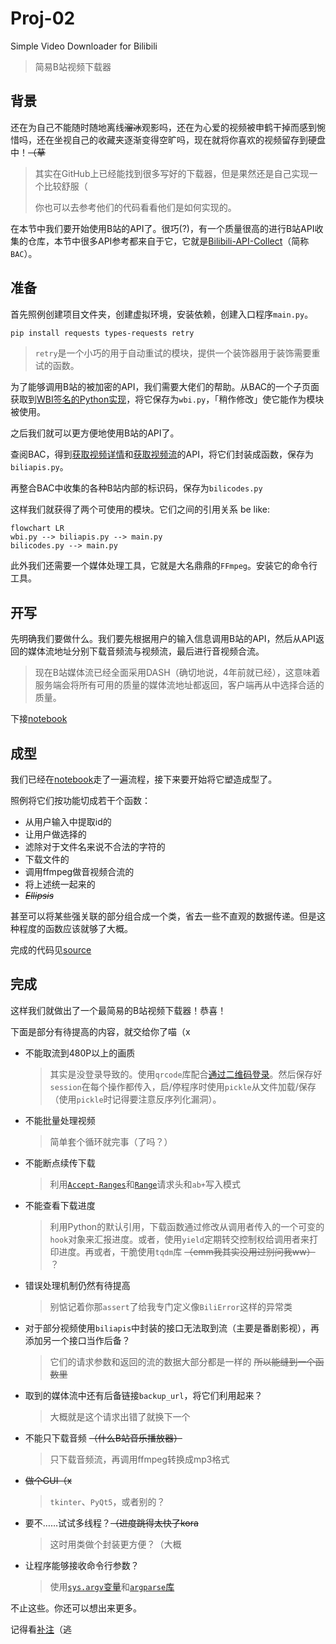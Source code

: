 # Proj-02

Simple Video Downloader for Bilibili

> 简易B站视频下载器

## 背景

还在为自己不能随时随地离线~~溜冰~~观影吗，还在为心爱的视频被申鹤干掉而感到惋惜吗，还在坐视自己的收藏夹逐渐变得空旷吗，现在就将你喜欢的视频留存到硬盘中！~~（草~~

> 其实在GitHub上已经能找到很多写好的下载器，但是果然还是自己实现一个比较舒服（
>
> 你也可以去参考他们的代码看看他们是如何实现的。

在本节中我们要开始使用B站的API了。很巧(?)，有一个质量很高的进行B站API收集的仓库，本节中很多API参考都来自于它，它就是[Bilibili-API-Collect](https://github.com/SocialSisterYi/bilibili-API-collect)（简称`BAC`）。

## 准备

首先照例创建项目文件夹，创建虚拟环境，安装依赖，创建入口程序`main.py`。

```powershell
pip install requests types-requests retry
```

> `retry`是一个小巧的用于自动重试的模块，提供一个装饰器用于装饰需要重试的函数。

为了能够调用B站的被加密的API，我们需要大佬们的帮助。从BAC的一个子页面获取到[WBI签名的Python实现](https://github.com/SocialSisterYi/bilibili-API-collect/blob/master/docs/misc/sign/wbi.md#python)，将它保存为`wbi.py`，「稍作修改」使它能作为模块被使用。

之后我们就可以更方便地使用B站的API了。

查阅BAC，得到[获取视频详情](https://github.com/SocialSisterYi/bilibili-API-collect/blob/master/docs/video/info.md)和[获取视频流](https://github.com/SocialSisterYi/bilibili-API-collect/blob/master/docs/video/videostream_url.md)的API，将它们封装成函数，保存为`biliapis.py`。

再整合BAC中收集的各种B站内部的标识码，保存为`bilicodes.py`

这样我们就获得了两个可使用的模块。它们之间的引用关系 be like:

```mermaid
flowchart LR
wbi.py --> biliapis.py --> main.py
bilicodes.py --> main.py
```

此外我们还需要一个媒体处理工具，它就是大名鼎鼎的`FFmpeg`。安装它的命令行工具。

## 开写

先明确我们要做什么。我们要先根据用户的输入信息调用B站的API，然后从API返回的媒体流地址分别下载音频流与视频流，最后进行音视频合流。

> 现在B站媒体流已经全面采用DASH（确切地说，4年前就已经），这意味着服务端会将所有可用的质量的媒体流地址都返回，客户端再从中选择合适的质量。

下接[notebook](./source/example.ipynb)

## 成型

我们已经在[notebook](./source/example.ipynb)走了一遍流程，接下来要开始将它塑造成型了。

照例将它们按功能切成若干个函数：
- 从用户输入中提取id的
- 让用户做选择的
- 滤除对于文件名来说不合法的字符的
- 下载文件的
- 调用ffmpeg做音视频合流的
- 将上述统一起来的
- ~~*Ellipsis*~~

甚至可以将某些强关联的部分组合成一个类，省去一些不直观的数据传递。但是这种程度的函数应该就够了大概。

完成的代码见[source](./source/)

## 完成

这样我们就做出了一个最简易的B站视频下载器！恭喜！

下面是部分有待提高的内容，就交给你了喵（x
- 不能取流到480P以上的画质
  > 其实是没登录导致的。使用`qrcode`库配合[通过二维码登录](https://github.com/SocialSisterYi/bilibili-API-collect/blob/master/docs/login/login_action/QR.md)。然后保存好`session`在每个操作都传入，启/停程序时使用`pickle`从文件加载/保存（使用`pickle`时记得要注意反序列化漏洞）。
- 不能批量处理视频
  > 简单套个循环就完事（了吗？）
- 不能断点续传下载
  > 利用[`Accept-Ranges`](https://developer.mozilla.org/zh-CN/docs/Web/HTTP/Headers/Accept-Ranges)和[`Range`](https://developer.mozilla.org/zh-CN/docs/Web/HTTP/Headers/Range)请求头和`ab+`写入模式
- 不能查看下载进度
  > 利用Python的默认引用，下载函数通过修改从调用者传入的一个可变的`hook`对象来汇报进度。或者，使用`yield`定期转交控制权给调用者来打印进度。再或者，干脆使用`tqdm`库 ~~（emm我其实没用过别问我ww）~~ ？
- 错误处理机制仍然有待提高
  > 别惦记着你那`assert`了给我专门定义像`BiliError`这样的异常类
- 对于部分视频使用`biliapis`中封装的接口无法取到流（主要是番剧影视），再添加另一个接口当作后备？
  > 它们的请求参数和返回的流的数据大部分都是一样的 ~~所以能缝到一个函数里~~
- 取到的媒体流中还有后备链接`backup_url`，将它们利用起来？
  > 大概就是这个请求出错了就换下一个
- 不能只下载音频 ~~（什么B站音乐播放器）~~
  > 只下载音频流，再调用ffmpeg转换成mp3格式
- ~~做个GUI（x~~
  > `tkinter`、`PyQt5`，或者别的？
- 要不……试试多线程？~~（进度跳得太快了kora~~
  > 这时用类做个封装更方便？（大概
- 让程序能够接收命令行参数？
  > 使用[`sys.argv`变量](https://docs.python.org/zh-cn/3/library/sys.html#sys.argv)和[`argparse`库](https://docs.python.org/zh-cn/3/library/argparse.html)

不止这些。你还可以想出来更多。

记得看[补注](./notes.md)（逃
